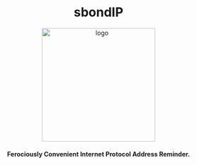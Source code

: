 <h1 align="center">sbondIP</h1>

<p align="center">
  <img src="https://myip.sbond.co/logo.svg" alt="logo" width="256" />
</p>

<h4 align="center">Ferociously Convenient Internet Protocol Address Reminder.</h4>
